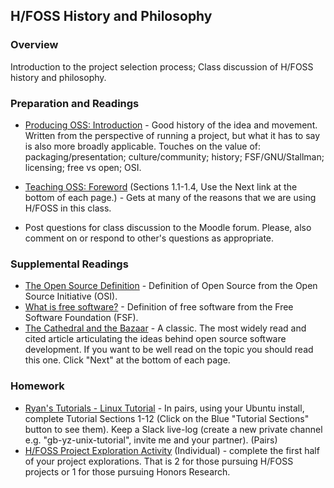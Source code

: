 ## H/FOSS History and Philosophy

### Overview

Introduction to the project selection process; Class discussion of H/FOSS history and philosophy.

### Preparation and Readings

- [Producing OSS: Introduction](https://producingoss.com/en/introduction.html) - Good history of the idea and movement. Written from the perspective of running a project, but what it has to say is also more broadly applicable. Touches on the value of: packaging/presentation; culture/community; history; FSF/GNU/Stallman; licensing; free vs open; OSI.
- [Teaching OSS: Foreword](https://quaid.fedorapeople.org/TOS/Practical_Open_Source_Software_Exploration/html/ch-Foreword.html) (Sections 1.1-1.4, Use the Next link at the bottom of each page.) - Gets at many of the reasons that we are using H/FOSS in this class.

- Post questions for class discussion to the Moodle forum. Please, also comment on or respond to other's questions as appropriate.

### Supplemental Readings

- [The Open Source Definition](https://opensource.org/osd) - Definition of Open Source from the Open Source Initiative (OSI).
- [What is free software?](https://www.gnu.org/philosophy/free-sw.html) - Definition of free software from the Free Software Foundation (FSF).
- [The Cathedral and the Bazaar](http://www.catb.org/~esr/writings/cathedral-bazaar/cathedral-bazaar/index.html) -  A classic. The most widely read and cited article articulating the ideas behind open source software development. If you want to be well read on the topic you should read this one. Click "Next" at the bottom of each page.

<!--
Need at least a disclaimer related to current controversies.  Otherwise omit.
https://en.wikipedia.org/wiki/Richard_Stallman#Resignation_from_MIT_and_FSF

[Free Software and the Four Freedoms](http://audio-video.gnu.org/video/short--undated--rms--free-software-four-freedoms.ogv) - Watch Richard Stallman, the founder of the free software movement talk about software freedom (8 minutes).
[Why Open Source misses the point of Free Software](https://www.gnu.org/philosophy/open-source-misses-the-point.html) - Commentary by Richard Stallman.
A collection of [Video Recordings of speeches given by Richard Stallman](http://audio-video.gnu.org/video/) on topics related to software freedom.
-->

### Homework

- [Ryan's Tutorials - Linux Tutorial](https://ryanstutorials.net/linuxtutorial/) - In pairs, using your Ubuntu install, complete Tutorial Sections 1-12 (Click on the Blue "Tutorial Sections" button to see them). Keep a Slack live-log (create a new private channel e.g. "gb-yz-unix-tutorial", invite me and your partner). (Pairs)
- [H/FOSS Project Exploration Activity](02-ProjExplore.md) (Individual) - complete the first half of your project explorations.  That is 2 for those pursuing H/FOSS projects or 1 for those pursuing Honors Research.
